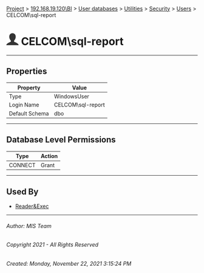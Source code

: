 #### 

[Project](../../../../../index.md) > [192.168.19.120\\BI](../../../../index.md) > [User databases](../../../index.md) > [Utilities](../../index.md) > [Security](../index.md) > [Users](Users.md) > CELCOM\\sql-report

# ![Users](../../../../../Images/User32.png) CELCOM\\sql-report

---

## <a name="#properties"></a>Properties

| Property | Value |
|---|---|
| Type | WindowsUser |
| Login Name | CELCOM\\sql-report |
| Default Schema | dbo |


---

## <a name="#databaselevelpermissions"></a>Database Level Permissions

| Type | Action |
|---|---|
| CONNECT | Grant |


---

## <a name="#usedby"></a>Used By

* [Reader&Exec](../Roles/Database_Roles/Reader&Exec.md)


---

###### Author:  MIS Team

###### Copyright 2021 - All Rights Reserved

###### Created: Monday, November 22, 2021 3:15:24 PM


